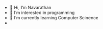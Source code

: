 - 👋 Hi, I’m Navarathan
- 👀 I’m interested in programming
- 🌱 I’m currently learning Computer Scinence
- 
<!---
Navarathan26/Navarathan26 is a ✨ special ✨ repository because its `README.md` (this file) appears on your GitHub profile.
You can click the Preview link to take a look at your changes.
--->
